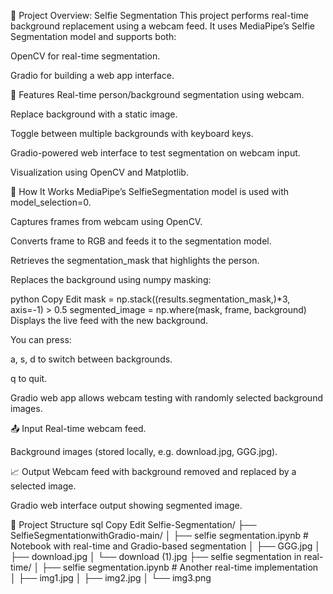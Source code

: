 📌 Project Overview: Selfie Segmentation
This project performs real-time background replacement using a webcam feed. It uses MediaPipe’s Selfie Segmentation model and supports both:

OpenCV for real-time segmentation.

Gradio for building a web app interface.

🚀 Features
Real-time person/background segmentation using webcam.

Replace background with a static image.

Toggle between multiple backgrounds with keyboard keys.

Gradio-powered web interface to test segmentation on webcam input.

Visualization using OpenCV and Matplotlib.

🧠 How It Works
MediaPipe’s SelfieSegmentation model is used with model_selection=0.

Captures frames from webcam using OpenCV.

Converts frame to RGB and feeds it to the segmentation model.

Retrieves the segmentation_mask that highlights the person.

Replaces the background using numpy masking:

python
Copy
Edit
mask = np.stack((results.segmentation_mask,)*3, axis=-1) > 0.5
segmented_image = np.where(mask, frame, background)
Displays the live feed with the new background.

You can press:

a, s, d to switch between backgrounds.

q to quit.

Gradio web app allows webcam testing with randomly selected background images.

📤 Input
Real-time webcam feed.

Background images (stored locally, e.g. download.jpg, GGG.jpg).

📈 Output
Webcam feed with background removed and replaced by a selected image.

Gradio web interface output showing segmented image.

📁 Project Structure
sql
Copy
Edit
Selfie-Segmentation/
├── SelfieSegmentationwithGradio-main/
│   ├── selfie segmentation.ipynb        # Notebook with real-time and Gradio-based segmentation
│   ├── GGG.jpg
│   ├── download.jpg
│   └── download (1).jpg
├── selfie segmentation in real-time/
│   ├── selfie segmentation.ipynb        # Another real-time implementation
│   ├── img1.jpg
│   ├── img2.jpg
│   └── img3.png
